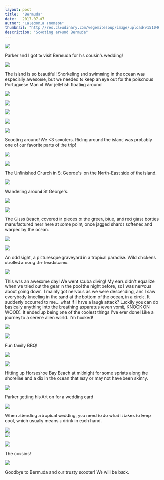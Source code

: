 ```yaml
---
layout: post
title:  "Bermuda"
date:   2017-07-07
author: "Caledonia Thomson"
thumbnail: "http://res.cloudinary.com/vegemitesoup/image/upload/v1510460916/bermuda/26.jpg"
description: "Scooting around Bermuda"
---
```


<a href="http://res.cloudinary.com/vegemitesoup/image/upload/v1510460910/bermuda/1.jpg"><img src="http://res.cloudinary.com/vegemitesoup/image/upload/v1510460910/bermuda/1.jpg" /></a>

Parker and I got to visit Bermuda for his cousin's wedding!

<a href="http://res.cloudinary.com/vegemitesoup/image/upload/v1510460913/bermuda/2.jpg"><img src="http://res.cloudinary.com/vegemitesoup/image/upload/v1510460913/bermuda/2.jpg" /></a>

The island is so beautiful! Snorkeling and swimming in the ocean was especially awesome, but we needed to keep an eye out for the poisonous Portuguese Man of War jellyfish floating around.

<a href="http://res.cloudinary.com/vegemitesoup/image/upload/v1510460910/bermuda/3.jpg"><img src="http://res.cloudinary.com/vegemitesoup/image/upload/v1510460910/bermuda/3.jpg" /></a>

<a href="http://res.cloudinary.com/vegemitesoup/image/upload/v1510460912/bermuda/6.jpg"><img src="http://res.cloudinary.com/vegemitesoup/image/upload/v1510460912/bermuda/6.jpg" /></a>

<a href="http://res.cloudinary.com/vegemitesoup/image/upload/v1510460910/bermuda/5.jpg"><img src="http://res.cloudinary.com/vegemitesoup/image/upload/v1510460910/bermuda/5.jpg" /></a>

<a href="http://res.cloudinary.com/vegemitesoup/image/upload/v1510460912/bermuda/10.jpg"><img src="http://res.cloudinary.com/vegemitesoup/image/upload/v1510460912/bermuda/10.jpg" /></a>

<a href="http://res.cloudinary.com/vegemitesoup/image/upload/v1510460910/bermuda/7.jpg"><img src="http://res.cloudinary.com/vegemitesoup/image/upload/v1510460910/bermuda/7.jpg" /></a>

Scooting around! We <3 scooters. Riding around the island was probably one of our favorite parts of the trip!

<a href="http://res.cloudinary.com/vegemitesoup/image/upload/v1510460912/bermuda/8.jpg"><img src="http://res.cloudinary.com/vegemitesoup/image/upload/v1510460912/bermuda/8.jpg" /></a>

<a href="http://res.cloudinary.com/vegemitesoup/image/upload/v1510460912/bermuda/11.jpg"><img src="http://res.cloudinary.com/vegemitesoup/image/upload/v1510460912/bermuda/11.jpg" /></a>

The Unfinished Church in St George's, on the North-East side of the island.

<a href="http://res.cloudinary.com/vegemitesoup/image/upload/v1510460910/bermuda/12.jpg"><img src="http://res.cloudinary.com/vegemitesoup/image/upload/v1510460910/bermuda/12.jpg" /></a>

Wandering around St George's.

<a href="http://res.cloudinary.com/vegemitesoup/image/upload/v1510460913/bermuda/13.jpg"><img src="http://res.cloudinary.com/vegemitesoup/image/upload/v1510460913/bermuda/13.jpg" /></a>

<a href="http://res.cloudinary.com/vegemitesoup/image/upload/v1510460912/bermuda/14.jpg"><img src="http://res.cloudinary.com/vegemitesoup/image/upload/v1510460912/bermuda/14.jpg" /></a>

The Glass Beach, covered in pieces of the green, blue, and red glass bottles manufactured near here at some point, once jagged shards softened and warped by the ocean.

<a href="http://res.cloudinary.com/vegemitesoup/image/upload/v1510460914/bermuda/15.jpg"><img src="http://res.cloudinary.com/vegemitesoup/image/upload/v1510460914/bermuda/15.jpg" /></a>

<a href="http://res.cloudinary.com/vegemitesoup/image/upload/v1510460914/bermuda/16.jpg"><img src="http://res.cloudinary.com/vegemitesoup/image/upload/v1510460914/bermuda/16.jpg" /></a>

An odd sight, a picturesque graveyard in a tropical paradise. Wild chickens strolled among the headstones.

<a href="http://res.cloudinary.com/vegemitesoup/image/upload/v1510460913/bermuda/17.jpg"><img src="http://res.cloudinary.com/vegemitesoup/image/upload/v1510460913/bermuda/17.jpg" /></a>

This was an awesome day! We went scuba diving! My ears didn't equalize when we tried out the gear in the pool the night before, so I was nervous about going down. I mainly got nervous as we were descending, and I saw everybody kneeling in the sand at the bottom of the ocean, in a circle. It suddenly occurred to me... what if I have a laugh attack? Luckily you can do basically anything into the breathing apparatus (even vomit, KNOCK ON WOOD). It ended up being one of the coolest things I've ever done! Like a journey to a serene alien world. I'm hooked!

<a href="http://res.cloudinary.com/vegemitesoup/image/upload/v1510460914/bermuda/18.jpg"><img src="http://res.cloudinary.com/vegemitesoup/image/upload/v1510460914/bermuda/18.jpg" /></a>

<a href="http://res.cloudinary.com/vegemitesoup/image/upload/v1510460915/bermuda/19.jpg"><img src="http://res.cloudinary.com/vegemitesoup/image/upload/v1510460915/bermuda/19.jpg" /></a>

Fun family BBQ!

<a href="http://res.cloudinary.com/vegemitesoup/image/upload/v1508207923/bermuda/DSC05696.jpg"><img src="http://res.cloudinary.com/vegemitesoup/image/upload/v1508207923/bermuda/DSC05696.jpg" /></a>

<a href="http://res.cloudinary.com/vegemitesoup/image/upload/v1510460913/bermuda/20.jpg"><img src="http://res.cloudinary.com/vegemitesoup/image/upload/v1510460913/bermuda/20.jpg" /></a>

Hitting up Horseshoe Bay Beach at midnight for some sprints along the shoreline and a dip in the ocean that may or may not have been skinny.

<a href="http://res.cloudinary.com/vegemitesoup/image/upload/v1510460915/bermuda/21.jpg"><img src="http://res.cloudinary.com/vegemitesoup/image/upload/v1510460915/bermuda/21.jpg" /></a>

Parker getting his Art on for a wedding card

<a href="http://res.cloudinary.com/vegemitesoup/image/upload/v1510460915/bermuda/22.jpg"><img src="http://res.cloudinary.com/vegemitesoup/image/upload/v1510460915/bermuda/22.jpg" /></a>

When attending a tropical wedding, you need to do what it takes to keep cool, which usually means a drink in each hand.

<div class="row vertical-align">
	<div class="col-sm-4 col-xs-4">
		<a href="http://res.cloudinary.com/vegemitesoup/image/upload/v1510460915/bermuda/23.jpg"><img src="http://res.cloudinary.com/vegemitesoup/image/upload/v1510460915/bermuda/23.jpg" /></a>
	</div>
	<div class="col-sm-8 col-xs-8">
		<a href="http://res.cloudinary.com/vegemitesoup/image/upload/v1510460916/bermuda/24.jpg"><img src="http://res.cloudinary.com/vegemitesoup/image/upload/v1510460916/bermuda/24.jpg" /></a>
	</div>
</div>

<a href="http://res.cloudinary.com/vegemitesoup/image/upload/v1510460915/bermuda/25.jpg"><img src="http://res.cloudinary.com/vegemitesoup/image/upload/v1510460915/bermuda/25.jpg" /></a>

The cousins!

<a href="http://res.cloudinary.com/vegemitesoup/image/upload/v1510460916/bermuda/27.jpg"><img src="http://res.cloudinary.com/vegemitesoup/image/upload/v1510460916/bermuda/27.jpg" /></a>

Goodbye to Bermuda and our trusty scooter! We will be back.
